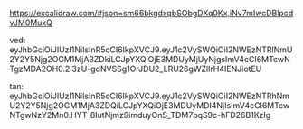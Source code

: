 https://excalidraw.com/#json=sm66bkgdxqbSObgDXq0Kx,iNv7mIwcDBlpcdvJM0MuxQ

ved: eyJhbGciOiJIUzI1NiIsInR5cCI6IkpXVCJ9.eyJ1c2VySWQiOiI2NWEzNTRlNmU2Y2Y5Njg2OGM1MjA3ZDkiLCJpYXQiOjE3MDUyMjUyNjgsImV4cCI6MTcwNTgzMDA2OH0.2l3zU-gdNVSSg1OrJDU2_LRU26gWZlIrH4IENJiotEU

tan: eyJhbGciOiJIUzI1NiIsInR5cCI6IkpXVCJ9.eyJ1c2VySWQiOiI2NWEzNTRhNmU2Y2Y5Njg2OGM1MjA3ZDQiLCJpYXQiOjE3MDUyMDI4NjIsImV4cCI6MTcwNTgwNzY2Mn0.HYT-8IutNjmz9imduyOnS_TDM7bqS9c-hFD26B1KzIg
